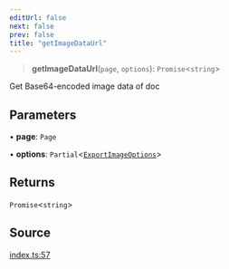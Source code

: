 ```yaml
---
editUrl: false
next: false
prev: false
title: "getImageDataUrl"
---
```


> **getImageDataUrl**(`page`, `options`): `Promise`\<`string`\>

Get Base64-encoded image data of doc

## Parameters

• **page**: `Page`

• **options**: `Partial`\<[`ExportImageOptions`](/api-export/type-aliases/exportimageoptions/)\>

## Returns

`Promise`\<`string`\>

## Source

[index.ts:57](https://github.com/dgmjs/dgmjs/blob/main/packages/export/src/index.ts#L57)
